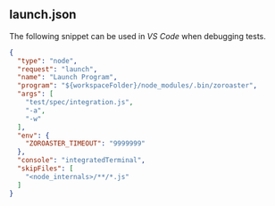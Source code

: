 
## launch.json

The following snippet can be used in _VS Code_ when debugging tests.

```json
{
  "type": "node",
  "request": "launch",
  "name": "Launch Program",
  "program": "${workspaceFolder}/node_modules/.bin/zoroaster",
  "args": [
    "test/spec/integration.js",
    "-a",
    "-w"
  ],
  "env": {
    "ZOROASTER_TIMEOUT": "9999999"
  },
  "console": "integratedTerminal",
  "skipFiles": [
    "<node_internals>/**/*.js"
  ]
}
```
